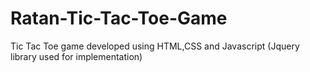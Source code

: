 # Ratan-Tic-Tac-Toe-Game
Tic Tac Toe game developed using HTML,CSS and Javascript (Jquery library used for implementation) 
